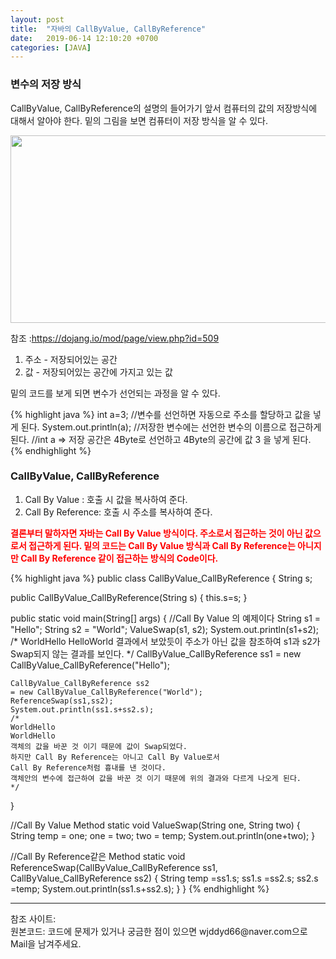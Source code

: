 ```yaml
---
layout: post
title:  "자바의 CallByValue, CallByReference"
date:   2019-06-14 12:10:20 +0700
categories: [JAVA]
---
```


### 변수의 저장 방식  
CallByValue, CallByReference의 설명의 들어가기 앞서 컴퓨터의 값의 저장방식에 대해서 알아야 한다. 밑의 그림을 보면 컴퓨터이 저장 방식을 알 수 있다.

<img src="https://raw.githubusercontent.com/wjddyd66/wjddyd66.github.io/master/static/img/_posts/Reference.PNG" height="300" width="600" />

참조 :<https://dojang.io/mod/page/view.php?id=509>

1. 주소 - 저장되어있는 공간
2.  값 - 저장되어있는 공간에 가지고 있는 값

밑의 코드를 보게 되면 변수가 선언되는 과정을 알 수 있다.

{% highlight java %}
int a=3;
//변수를 선언하면 자동으로 주소를 할당하고 값을 넣게 된다.
System.out.println(a);
//저장한 변수에는 선언한 변수의 이름으로 접근하게 된다.
//int a => 저장 공간은 4Byte로 선언하고 4Byte의 공간에 값 3 을 넣게 된다.
{% endhighlight %}

### CallByValue, CallByReference  

1. Call By Value : 호출 시 값을 복사하여 준다.
2. Call By Reference: 호출 시 주소를 복사하여 준다.



<span style ="color: red">**결론부터 말하자면 자바는 Call By Value 방식이다. 주소로서 접근하는 것이 아닌 값으로서 접근하게 된다. 밑의 코드는 Call By Value 방식과 Call By Reference는 아니지만 Call By Reference 같이 접근하는 방식의 Code이다.**</span>   

{% highlight java %}
public class CallByValue_CallByReference {
	String s;
	
public CallByValue_CallByReference(String s) {
	this.s=s;
}

public static void main(String[] args) {
	//Call By Value 의 예제이다
	String s1 = "Hello";
	String s2 = "World";
	ValueSwap(s1, s2);
	System.out.println(s1+s2);
	/*
	WorldHello
	HelloWorld
	결과에서 보았듯이 주소가 아닌 값을 참조하여 s1과 s2가 Swap되지 않는 결과를 보인다.
	*/
	CallByValue_CallByReference ss1 
	= new CallByValue_CallByReference("Hello");
	
	CallByValue_CallByReference ss2 
	= new CallByValue_CallByReference("World");
	ReferenceSwap(ss1,ss2);
	System.out.println(ss1.s+ss2.s);
	/*
	WorldHello
	WorldHello
	객체의 값을 바꾼 것 이기 때문에 값이 Swap되었다.
	하지만 Call By Reference는 아니고 Call By Value로서
	Call By Reference처럼 흉내를 낸 것이다.
	객체안의 변수에 접근하여 값을 바꾼 것 이기 때문에 위의 결과와 다르게 나오게 된다.
	*/
}

//Call By Value Method
static void ValueSwap(String one, String two) {
	String temp = one;
	one = two;
	two = temp;
	System.out.println(one+two);
}

//Call By Reference같은 Method
static void ReferenceSwap(CallByValue_CallByReference ss1, CallByValue_CallByReference ss2) {
	String temp =ss1.s;
	ss1.s =ss2.s;
	ss2.s =temp;
	System.out.println(ss1.s+ss2.s);
}
}
{% endhighlight %}
<hr>
참조 사이트:<https://sleepyeyes.tistory.com/11><br>
원본코드: <https://github.com/wjddyd66/JAVA/blob/master/CallByValue_CallByReference.java>
코드에 문제가 있거나 궁금한 점이 있으면 wjddyd66@naver.com으로  Mail을 남겨주세요.